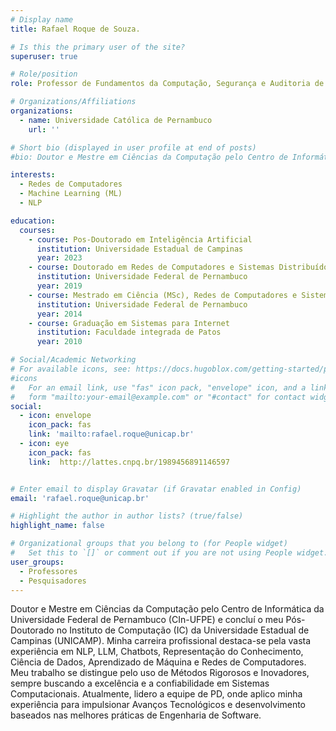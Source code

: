 ```yaml
---
# Display name
title: Rafael Roque de Souza.

# Is this the primary user of the site?
superuser: true

# Role/position
role: Professor de Fundamentos da Computação, Segurança e Auditoria de Sistemas, Programação para Web,Inteligência Artificial Aplicada, Programação para Dispositivos Móveis, Projeto Integrador 4, Governança de TI, Engenharia de Software.

# Organizations/Affiliations
organizations:
  - name: Universidade Católica de Pernambuco
    url: ''

# Short bio (displayed in user profile at end of posts)
#bio: Doutor e Mestre em Ciências da Computação pelo Centro de Informática da Universidade Federal de Pernambuco (CIn-UFPE) e concluí o meu Pós-Doutorado no Instituto de Computação (IC) da Universidade Estadual de Campinas (UNICAMP). Minha carreira profissional destaca-se pela vasta experiência em NLP, LLM, Chatbots, Representação do Conhecimento, Ciência de Dados, Aprendizado de Máquina e Redes de Computadores. Meu trabalho se distingue pelo uso de Métodos Rigorosos e Inovadores, sempre buscando a excelência e a confiabilidade em Sistemas Computacionais. Atualmente, lidero a equipe de PD, onde aplico minha experiência para impulsionar Avanços Tecnológicos e desenvolvimento baseados nas melhores práticas de Engenharia de Software.

interests:
  - Redes de Computadores
  - Machine Learning (ML)
  - NLP

education:
  courses:
    - course: Pos-Doutorado em Inteligência Artificial
      institution: Universidade Estadual de Campinas
      year: 2023
    - course: Doutorado em Redes de Computadores e Sistemas Distribuídos
      institution: Universidade Federal de Pernambuco
      year: 2019
    - course: Mestrado em Ciência (MSc), Redes de Computadores e Sistemas Distribuídos
      institution: Universidade Federal de Pernambuco
      year: 2014
    - course: Graduação em Sistemas para Internet
      institution: Faculdade integrada de Patos
      year: 2010

# Social/Academic Networking
# For available icons, see: https://docs.hugoblox.com/getting-started/page-builder/#icons
#icons
#   For an email link, use "fas" icon pack, "envelope" icon, and a link in the
#   form "mailto:your-email@example.com" or "#contact" for contact widget.
social:
  - icon: envelope
    icon_pack: fas
    link: 'mailto:rafael.roque@unicap.br'
  - icon: eye
    icon_pack: fas
    link:  http://lattes.cnpq.br/1989456891146597


# Enter email to display Gravatar (if Gravatar enabled in Config)
email: 'rafael.roque@unicap.br'

# Highlight the author in author lists? (true/false)
highlight_name: false

# Organizational groups that you belong to (for People widget)
#   Set this to `[]` or comment out if you are not using People widget.
user_groups:
  - Professores
  - Pesquisadores
---
```


Doutor e Mestre em Ciências da Computação pelo Centro de Informática da Universidade Federal de Pernambuco (CIn-UFPE) e concluí o meu Pós-Doutorado no Instituto de Computação (IC) da Universidade Estadual de Campinas (UNICAMP). Minha carreira profissional destaca-se pela vasta experiência em NLP, LLM, Chatbots, Representação do Conhecimento, Ciência de Dados, Aprendizado de Máquina e Redes de Computadores. Meu trabalho se distingue pelo uso de Métodos Rigorosos e Inovadores, sempre buscando a excelência e a confiabilidade em Sistemas Computacionais. Atualmente, lidero a equipe de PD, onde aplico minha experiência para impulsionar Avanços Tecnológicos e desenvolvimento baseados nas melhores práticas de Engenharia de Software.
